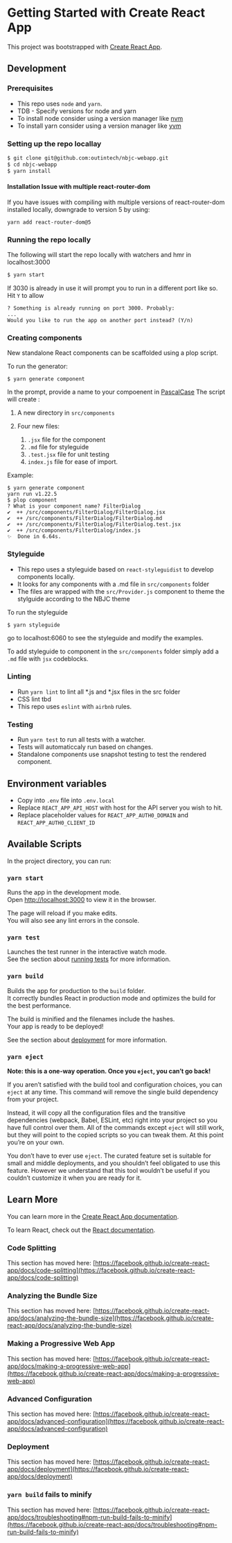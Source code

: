 # Getting Started with Create React App

This project was bootstrapped with [Create React App](https://github.com/facebook/create-react-app).

## Development
### Prerequisites
* This repo uses `node` and `yarn`. 
* TDB - Specify versions for node and yarn
* To install node consider using a version manager like [nvm](https://github.com/nvm-sh/nvm)
* To install yarn consider using a version manager like [yvm](https://yvm.js.org/docs/overview)

### Setting up the repo locallay
```bash
$ git clone git@github.com:outintech/nbjc-webapp.git
$ cd nbjc-webapp
$ yarn install
```

#### Installation Issue with multiple react-router-dom
If you have issues with compiling with multiple versions of react-router-dom installed locally, downgrade to version 5 by using:

```yarn add react-router-dom@5```

### Running the repo locally
The following will start the repo locally with watchers and hmr in localhost:3000

```bash
$ yarn start
```
If 3030 is already in use it will prompt you to run in a different port like so. Hit `Y` to allow 
```
? Something is already running on port 3000. Probably:
...
Would you like to run the app on another port instead? (Y/n)
```

### Creating components
New standalone React components can be scaffolded using a plop script. 

To run the generator: 

```
$ yarn generate component
```
In the prompt, provide a name to your compoenent in [PascalCase](https://wiki.c2.com/?PascalCase)
The script will create :
1. A new directory in `src/components` 
2. Four new files:

    1. `.jsx` file for the component
    2. `.md` file for styleguide
    3. `.test.jsx` file for unit testing
    4. `index.js` file for ease of import. 

Example: 
```
$ yarn generate component
yarn run v1.22.5
$ plop component
? What is your component name? FilterDialog
✔  ++ /src/components/FilterDialog/FilterDialog.jsx
✔  ++ /src/components/FilterDialog/FilterDialog.md
✔  ++ /src/components/FilterDialog/FilterDialog.test.jsx
✔  ++ /src/components/FilterDialog/index.js
✨  Done in 6.64s.
```
### Styleguide
* This repo uses a styleguide based on `react-styleguidist` to develop components locally. 
* It looks for any components with a .md file in `src/components` folder
* The files are wrapped with the `src/Provider.js` component to theme the stylguide according to the NBJC theme

To run the styleguide
```
$ yarn styleguide
```
go to localhost:6060 to see the styleguide and modify the examples.

To add styleguide to component in the `src/components` folder simply add a `.md` file with `jsx` codeblocks. 

### Linting
* Run `yarn lint` to lint all *.js and *.jsx files in the src folder
* CSS lint tbd
* This repo uses `eslint` with `airbnb` rules.

### Testing
* Run `yarn test` to run all tests with a watcher. 
* Tests will automaticcaly run based on changes.
* Standalone components use snapshot testing to test the rendered component.

## Environment variables
* Copy into `.env` file into `.env.local` 
* Replace `REACT_APP_API_HOST` with host for the API server you wish to hit.
* Replace placeholder values for `REACT_APP_AUTH0_DOMAIN` and  `REACT_APP_AUTH0_CLIENT_ID`

## Available Scripts

In the project directory, you can run:

### `yarn start`

Runs the app in the development mode.\
Open [http://localhost:3000](http://localhost:3000) to view it in the browser.

The page will reload if you make edits.\
You will also see any lint errors in the console.

### `yarn test`

Launches the test runner in the interactive watch mode.\
See the section about [running tests](https://facebook.github.io/create-react-app/docs/running-tests) for more information.

### `yarn build`

Builds the app for production to the `build` folder.\
It correctly bundles React in production mode and optimizes the build for the best performance.

The build is minified and the filenames include the hashes.\
Your app is ready to be deployed!

See the section about [deployment](https://facebook.github.io/create-react-app/docs/deployment) for more information.

### `yarn eject`

**Note: this is a one-way operation. Once you `eject`, you can’t go back!**

If you aren’t satisfied with the build tool and configuration choices, you can `eject` at any time. This command will remove the single build dependency from your project.

Instead, it will copy all the configuration files and the transitive dependencies (webpack, Babel, ESLint, etc) right into your project so you have full control over them. All of the commands except `eject` will still work, but they will point to the copied scripts so you can tweak them. At this point you’re on your own.

You don’t have to ever use `eject`. The curated feature set is suitable for small and middle deployments, and you shouldn’t feel obligated to use this feature. However we understand that this tool wouldn’t be useful if you couldn’t customize it when you are ready for it.

## Learn More

You can learn more in the [Create React App documentation](https://facebook.github.io/create-react-app/docs/getting-started).

To learn React, check out the [React documentation](https://reactjs.org/).

### Code Splitting

This section has moved here: [https://facebook.github.io/create-react-app/docs/code-splitting](https://facebook.github.io/create-react-app/docs/code-splitting)

### Analyzing the Bundle Size

This section has moved here: [https://facebook.github.io/create-react-app/docs/analyzing-the-bundle-size](https://facebook.github.io/create-react-app/docs/analyzing-the-bundle-size)

### Making a Progressive Web App

This section has moved here: [https://facebook.github.io/create-react-app/docs/making-a-progressive-web-app](https://facebook.github.io/create-react-app/docs/making-a-progressive-web-app)

### Advanced Configuration

This section has moved here: [https://facebook.github.io/create-react-app/docs/advanced-configuration](https://facebook.github.io/create-react-app/docs/advanced-configuration)

### Deployment

This section has moved here: [https://facebook.github.io/create-react-app/docs/deployment](https://facebook.github.io/create-react-app/docs/deployment)

### `yarn build` fails to minify

This section has moved here: [https://facebook.github.io/create-react-app/docs/troubleshooting#npm-run-build-fails-to-minify](https://facebook.github.io/create-react-app/docs/troubleshooting#npm-run-build-fails-to-minify)
